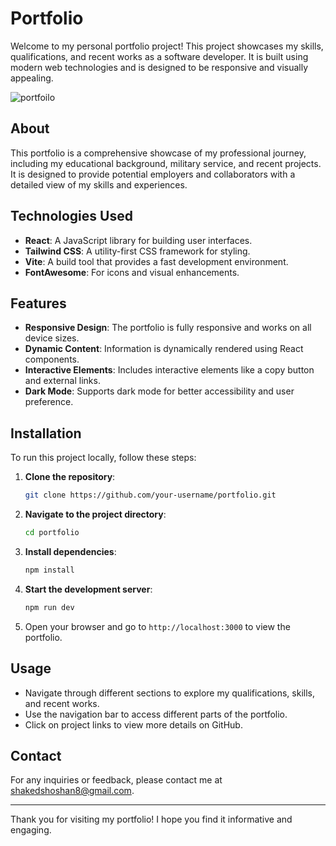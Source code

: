 # Portfolio

Welcome to my personal portfolio project! This project showcases my skills, qualifications, and recent works as a software developer. It is built using modern web technologies and is designed to be responsive and visually appealing.

![portfoilo](https://github.com/user-attachments/assets/2b30ed82-e18b-4c81-bb3c-3ef58b479c9b)

## About

This portfolio is a comprehensive showcase of my professional journey, including my educational background, military service, and recent projects. It is designed to provide potential employers and collaborators with a detailed view of my skills and experiences.

## Technologies Used

- **React**: A JavaScript library for building user interfaces.
- **Tailwind CSS**: A utility-first CSS framework for styling.
- **Vite**: A build tool that provides a fast development environment.
- **FontAwesome**: For icons and visual enhancements.

## Features

- **Responsive Design**: The portfolio is fully responsive and works on all device sizes.
- **Dynamic Content**: Information is dynamically rendered using React components.
- **Interactive Elements**: Includes interactive elements like a copy button and external links.
- **Dark Mode**: Supports dark mode for better accessibility and user preference.

## Installation

To run this project locally, follow these steps:

1. **Clone the repository**:
   ```bash
   git clone https://github.com/your-username/portfolio.git
   ```

2. **Navigate to the project directory**:
   ```bash
   cd portfolio
   ```

3. **Install dependencies**:
   ```bash
   npm install
   ```

4. **Start the development server**:
   ```bash
   npm run dev
   ```

5. Open your browser and go to `http://localhost:3000` to view the portfolio.

## Usage

- Navigate through different sections to explore my qualifications, skills, and recent works.
- Use the navigation bar to access different parts of the portfolio.
- Click on project links to view more details on GitHub.


## Contact

For any inquiries or feedback, please contact me at [shakedshoshan8@gmail.com](mailto:shakedshoshan8@gmail.com).

---

Thank you for visiting my portfolio! I hope you find it informative and engaging.
